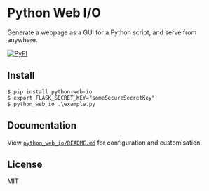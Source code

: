 # Python Web I/O
 Generate a webpage as a GUI for a Python script, and serve from anywhere.

[![PyPI](https://img.shields.io/pypi/v/python-web-io?style=flat-square)](https://pypi.org/project/python-web-io/)

## Install
```
$ pip install python-web-io
$ export FLASK_SECRET_KEY="someSecureSecretKey"
$ python_web_io .\example.py
```

## Documentation
View [`python_web_io/README.md`](https://github.com/Cutwell/python-web-io/tree/main/python_web_io) for configuration and customisation.

## License
MIT
